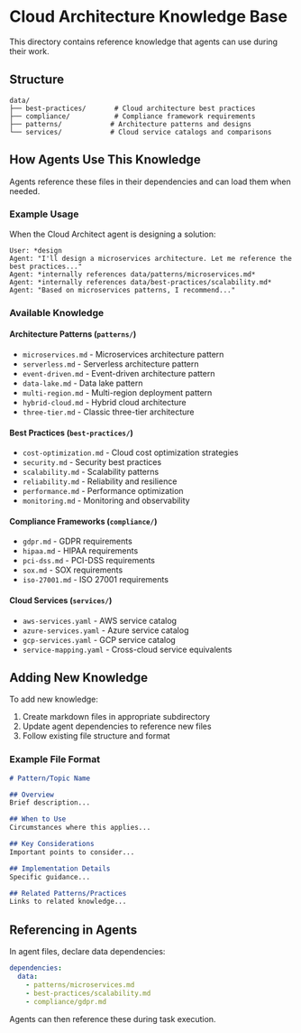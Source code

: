# Cloud Architecture Knowledge Base

This directory contains reference knowledge that agents can use during their work.

## Structure

```
data/
├── best-practices/       # Cloud architecture best practices
├── compliance/           # Compliance framework requirements
├── patterns/            # Architecture patterns and designs
└── services/            # Cloud service catalogs and comparisons
```

## How Agents Use This Knowledge

Agents reference these files in their dependencies and can load them when needed.

### Example Usage

When the Cloud Architect agent is designing a solution:

```
User: *design
Agent: "I'll design a microservices architecture. Let me reference the best practices..."
Agent: *internally references data/patterns/microservices.md*
Agent: *internally references data/best-practices/scalability.md*
Agent: "Based on microservices patterns, I recommend..."
```

### Available Knowledge

#### Architecture Patterns (`patterns/`)
- `microservices.md` - Microservices architecture pattern
- `serverless.md` - Serverless architecture pattern
- `event-driven.md` - Event-driven architecture pattern
- `data-lake.md` - Data lake pattern
- `multi-region.md` - Multi-region deployment pattern
- `hybrid-cloud.md` - Hybrid cloud architecture
- `three-tier.md` - Classic three-tier architecture

#### Best Practices (`best-practices/`)
- `cost-optimization.md` - Cloud cost optimization strategies
- `security.md` - Security best practices
- `scalability.md` - Scalability patterns
- `reliability.md` - Reliability and resilience
- `performance.md` - Performance optimization
- `monitoring.md` - Monitoring and observability

#### Compliance Frameworks (`compliance/`)
- `gdpr.md` - GDPR requirements
- `hipaa.md` - HIPAA requirements
- `pci-dss.md` - PCI-DSS requirements
- `sox.md` - SOX requirements
- `iso-27001.md` - ISO 27001 requirements

#### Cloud Services (`services/`)
- `aws-services.yaml` - AWS service catalog
- `azure-services.yaml` - Azure service catalog
- `gcp-services.yaml` - GCP service catalog
- `service-mapping.yaml` - Cross-cloud service equivalents

## Adding New Knowledge

To add new knowledge:

1. Create markdown files in appropriate subdirectory
2. Update agent dependencies to reference new files
3. Follow existing file structure and format

### Example File Format

```markdown
# Pattern/Topic Name

## Overview
Brief description...

## When to Use
Circumstances where this applies...

## Key Considerations
Important points to consider...

## Implementation Details
Specific guidance...

## Related Patterns/Practices
Links to related knowledge...
```

## Referencing in Agents

In agent files, declare data dependencies:

```yaml
dependencies:
  data:
    - patterns/microservices.md
    - best-practices/scalability.md
    - compliance/gdpr.md
```

Agents can then reference these during task execution.
